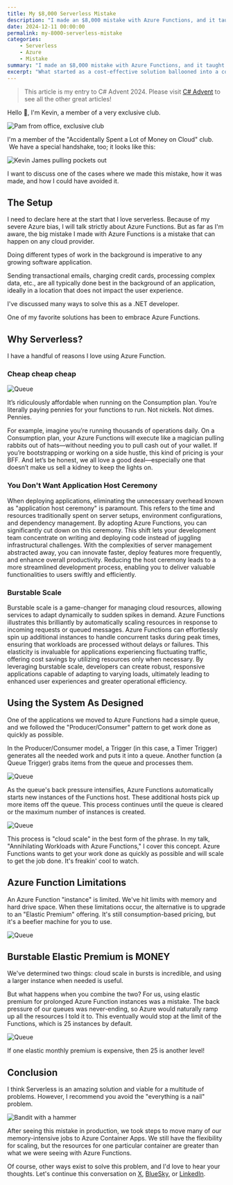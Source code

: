 ```yaml
---
title: My $8,000 Serverless Mistake
description: "I made an $8,000 mistake with Azure Functions, and it taught me some valuable lessons about serverless architecture. I've always loved Azure Functions for their affordability, simplicity, and ability to scale with demand, making them perfect for handling background tasks like processing queues. But I learned the hard way that scaling can spiral out of control, especially when using Elastic Premium instances with constant back pressure. What started as a cost-effective solution ballooned into a costly oversight as Azure ramped up resources to handle the load. After this experience, I realized not every problem is a serverless problem and shifted memory-intensive tasks to Azure Container Apps, which provided better control over resources. It's a painful but important reminder to understand cloud scaling and pricing before letting workloads run wild."
date: 2024-12-11 00:00:00
permalink: my-8000-serverless-mistake
categories:
    - Serverless
    - Azure
    - Mistake
summary: "I made an $8,000 mistake with Azure Functions, and it taught me some valuable lessons about serverless architecture. I’ve always loved Azure Functions for their affordability, simplicity, and ability to scale with demand, making them perfect for handling background tasks like processing queues. But I learned the hard way that scaling can spiral out of control, especially when using Elastic Premium instances with constant back pressure. What started as a cost-effective solution ballooned into a costly oversight as Azure ramped up resources to handle the load. After this experience, I realized not every problem is a serverless problem and shifted memory-intensive tasks to Azure Container Apps, which provided better control over resources. It’s a painful but important reminder to understand cloud scaling and pricing before letting workloads run wild."
excerpt: "What started as a cost-effective solution ballooned into a costly oversight as Azure ramped up resources to handle the load. After this experience, I realized not every problem is a serverless problem and shifted memory-intensive tasks to Azure Container Apps, which provided better control over resources."
---
```


> This article is my entry to C# Advent 2024. Please visit [C# Advent](https://www.csadvent.christmas/) to see all the other great articles!

Hello 👋, I'm Kevin, a member of a very exclusive club.  

![Pam from office, exclusive club](.//blog-images/2024-12-10-exclusive-club.gif)

I'm a member of the "Accidentally Spent a Lot of Money on Cloud" club.  We have a special handshake, too; it looks like this:

![Kevin James pulling pockets out](.//blog-images/2024-12-10-kevinjames.gif)

I want to discuss one of the cases where we made this mistake, how it was made, and how I could have avoided it.

## The Setup

I need to declare here at the start that I love serverless. Because of my severe Azure bias, I will talk strictly about Azure Functions. But as far as I'm aware, the big mistake I made with Azure Functions is a mistake that can happen on any cloud provider.

Doing different types of work in the background is imperative to any growing software application.  

Sending transactional emails, charging credit cards, processing complex data, etc., are all typically done best in the background of an application, ideally in a location that does not impact the user experience.

I've discussed many ways to solve this as a .NET developer.  

One of my favorite solutions has been to embrace Azure Functions.

## Why Serverless?

I have a handful of reasons I love using Azure Function.

### Cheap cheap cheap

![Queue](.//blog-images/2024-12-10-consumption-pricing.png)

It’s ridiculously affordable when running on the Consumption plan. You’re literally paying pennies for your functions to run. Not nickels. Not dimes. Pennies.

For example, imagine you’re running thousands of operations daily. On a Consumption plan, your Azure Functions will execute like a magician pulling rabbits out of hats—without needing you to pull cash out of your wallet. If you’re bootstrapping or working on a side hustle, this kind of pricing is your BFF. And let’s be honest, we all love a good deal—especially one that doesn’t make us sell a kidney to keep the lights on.

### You Don't Want Application Host Ceremony

When deploying applications, eliminating the unnecessary overhead known as "application host ceremony" is paramount. This refers to the time and resources traditionally spent on server setups, environment configurations, and dependency management. By adopting  Azure Functions, you can significantly cut down on this ceremony. This shift lets your development team concentrate on writing and deploying code instead of juggling infrastructural challenges. With the complexities of server management abstracted away, you can innovate faster, deploy features more frequently, and enhance overall productivity. Reducing the host ceremony leads to a more streamlined development process, enabling you to deliver valuable functionalities to users swiftly and efficiently.

### Burstable Scale  

Burstable scale is a game-changer for managing cloud resources, allowing services to adapt dynamically to sudden spikes in demand. Azure Functions illustrates this brilliantly by automatically scaling resources in response to incoming requests or queued messages. Azure Functions can effortlessly spin up additional instances to handle concurrent tasks during peak times, ensuring that workloads are processed without delays or failures. This elasticity is invaluable for applications experiencing fluctuating traffic, offering cost savings by utilizing resources only when necessary. By leveraging burstable scale, developers can create robust, responsive applications capable of adapting to varying loads, ultimately leading to enhanced user experiences and greater operational efficiency.

## Using the System As Designed

One of the applications we moved to Azure Functions had a simple queue, and we followed the "Producer/Consumer" pattern to get work done as quickly as possible.

In the Producer/Consumer model, a Trigger (in this case, a Timer Trigger) generates all the needed work and puts it into a queue. Another function (a Queue Trigger) grabs items from the queue and processes them.

![Queue](.//blog-images/2024-12-10-queue.jpg)

As the queue's back pressure intensifies, Azure Functions automatically starts new instances of the Functions host. These additional hosts pick up more items off the queue. This process continues until the queue is cleared or the maximum number of instances is created.

![Queue](.//blog-images/2024-12-10-queue2.jpg)

This process is "cloud scale" in the best form of the phrase. In my talk, "Annihilating Workloads with Azure Functions," I cover this concept. Azure Functions wants to get your work done as quickly as possible and will scale to get the job done. It's freakin' cool to watch.

## Azure Function Limitations

An Azure Function "instance" is limited. We've hit limits with memory and hard drive space. When these limitations occur, the alternative is to upgrade to an "Elastic Premium" offering. It's still consumption-based pricing, but it's a beefier machine for you to use.

![Queue](.//blog-images/2024-12-10-ep2-pricing.png)

## Burstable Elastic Premium is MONEY

We've determined two things: cloud scale in bursts is incredible, and using a larger instance when needed is useful.

But what happens when you combine the two? For us, using elastic premium for prolonged Azure Function instances was a mistake. The back pressure of our queues was never-ending, so Azure would naturally ramp up all the resources I told it to. This eventually would stop at the limit of the Functions, which is 25 instances by default.

![Queue](.//blog-images/2024-12-10-ep2-scaled.png)

If one elastic monthly premium is expensive, then 25 is another level!

## Conclusion

I think Serverless is an amazing solution and viable for a multitude of problems. However, I recommend you avoid the "everything is a nail" problem.  

![Bandit with a hammer](.//blog-images/2024-12-10-bandit-hammer.gif)

After seeing this mistake in production, we took steps to move many of our memory-intensive jobs to Azure Container Apps. We still have the flexibility for scaling, but the resources for one particular container are greater than what we were seeing with Azure Functions.

Of course, other ways exist to solve this problem, and I'd love to hear your thoughts. Let's continue this conversation on [X](https://x.com/1kevgriff), [BlueSky](https://bsky.app/profile/consultwithgriff.com), or [LinkedIn](https://www.linkedin.com/in/1kevgriff/).
